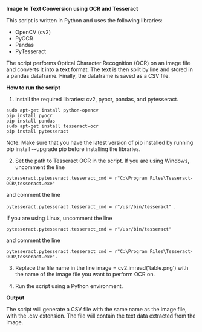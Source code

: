**Image to Text Conversion using OCR and Tesseract**

This script is written in Python and uses the following libraries:

- OpenCV (cv2)
- PyOCR
- Pandas
- PyTesseract

The script performs Optical Character Recognition (OCR) on an image file and converts it into a text format. The text is then split by line and stored in a pandas dataframe. Finally, the dataframe is saved as a CSV file.

**How to run the script**
1. Install the required libraries: cv2, pyocr, pandas, and pytesseract.
```
sudo apt-get install python-opencv
pip install pyocr
pip install pandas
sudo apt-get install tesseract-ocr
pip install pytesseract
```
Note: Make sure that you have the latest version of pip installed by running pip install --upgrade pip before installing the libraries.





2. Set the path to Tesseract OCR in the script. If you are using Windows, uncomment the line 

```pytesseract.pytesseract.tesseract_cmd = r"C:\Program Files\Tesseract-OCR\tesseract.exe" ``` 

and comment the line 

```pytesseract.pytesseract.tesseract_cmd = r"/usr/bin/tesseract" ```. 

If you are using Linux, uncomment the line 

```pytesseract.pytesseract.tesseract_cmd = r"/usr/bin/tesseract"``` 

and comment the line 

```pytesseract.pytesseract.tesseract_cmd = r"C:\Program Files\Tesseract-OCR\tesseract.exe".```


3. Replace the file name in the line image = cv2.imread('table.png') with the name of the image file you want to perform OCR on.

4. Run the script using a Python environment.

**Output**

The script will generate a CSV file with the same name as the image file, with the .csv extension. The file will contain the text data extracted from the image.
